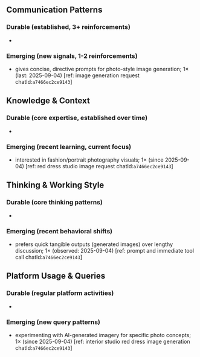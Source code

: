 ## Communication Patterns
### Durable (established, 3+ reinforcements)
- 

### Emerging (new signals, 1-2 reinforcements)
- gives concise, directive prompts for photo-style image generation; 1× (last: 2025-09-04) [ref: image generation request chatId:`a7466ec2ce9143`]

## Knowledge & Context
### Durable (core expertise, established over time)
- 

### Emerging (recent learning, current focus)
- interested in fashion/portrait photography visuals; 1× (since 2025-09-04) [ref: red dress studio image request chatId:`a7466ec2ce9143`]

## Thinking & Working Style
### Durable (core thinking patterns)
- 

### Emerging (recent behavioral shifts)
- prefers quick tangible outputs (generated images) over lengthy discussion; 1× (observed: 2025-09-04) [ref: prompt and immediate tool call chatId:`a7466ec2ce9143`]

## Platform Usage & Queries
### Durable (regular platform activities)
- 

### Emerging (new query patterns)
- experimenting with AI-generated imagery for specific photo concepts; 1× (since 2025-09-04) [ref: interior studio red dress image generation chatId:`a7466ec2ce9143`]
